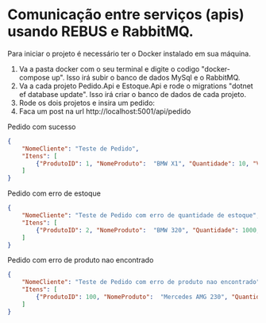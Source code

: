 # Comunicação entre serviços (apis) usando REBUS e RabbitMQ.

Para iniciar o projeto é necessário ter o Docker instalado em sua máquina.

1. Va a pasta docker com o seu terminal e digite o codigo "docker-compose up". Isso irá subir o banco de dados MySql e o RabbitMQ.
2. Va a cada projeto Pedido.Api e Estoque.Api e rode o migrations "dotnet ef database update". Isso irá criar o banco de dados de cada projeto.
3. Rode os dois projetos e insira um pedido:
4. Faca um post na url http://localhost:5001/api/pedido

Pedido com sucesso
```json
{
	"NomeCliente": "Teste de Pedido",
	"Itens": [
		{"ProdutoID": 1, "NomeProduto":  "BMW X1", "Quantidade": 10, "ValorUnitario": 150000}
	]
}
```

Pedido com erro de estoque
```json
{
	"NomeCliente": "Teste de Pedido com erro de quantidade de estoque",
	"Itens": [
		{"ProdutoID": 2, "NomeProduto":  "BMW 320", "Quantidade": 1000, "ValorUnitario": 150000}
	]
}
```

Pedido com erro de produto nao encontrado
```json
{
	"NomeCliente": "Teste de Pedido com erro de produto nao encontrado",
	"Itens": [
		{"ProdutoID": 100, "NomeProduto":  "Mercedes AMG 230", "Quantidade": 1, "ValorUnitario": 150000}
	]
}
```